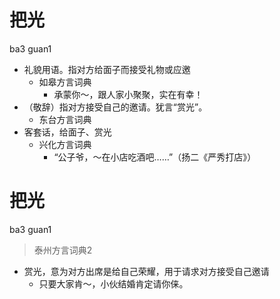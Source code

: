 # 把光
ba3 guan1
+ 礼貌用语。指对方给面子而接受礼物或应邀
  * 如皋方言词典
    - 承蒙你～，跟人家小聚聚，实在有幸！
+ （敬辞）指对方接受自己的邀请。犹言“赏光”。
  * 东台方言词典
+ 客套话，给面子、赏光
  * 兴化方言词典
    - “公子爷，～在小店吃酒吧……”（扬二《严秀打店》）


# 把光
ba3 guan1
> 泰州方言词典2
- 赏光，意为对方出席是给自己荣耀，用于请求对方接受自己邀请
  - 只要大家肯～，小伙结婚肯定请你俫。